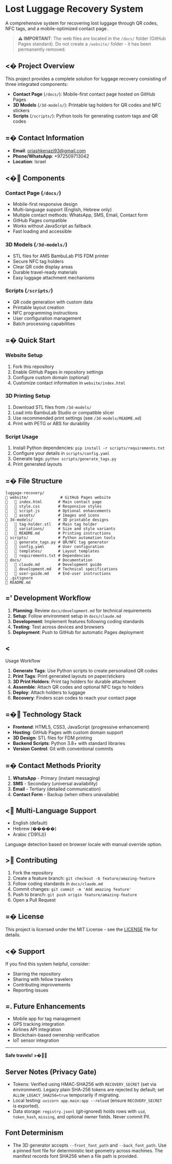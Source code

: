 # Lost Luggage Recovery System

A comprehensive system for recovering lost luggage through QR codes, NFC tags, and a mobile-optimized contact page.

> **⚠️ IMPORTANT**: The web files are located in the `/docs/` folder (GitHub Pages standard). Do not create a `/website/` folder - it has been permanently removed.

## <� Project Overview

This project provides a complete solution for luggage recovery consisting of three integrated components:

- **Contact Page** (`/docs/`): Mobile-first contact page hosted on GitHub Pages
- **3D Models** (`/3d-models/`): Printable tag holders for QR codes and NFC stickers
- **Scripts** (`/scripts/`): Python tools for generating custom tags and QR codes

## =� Contact Information

- **Email**: oriashkenazi93@gmail.com
- **Phone/WhatsApp**: +972509713042
- **Location**: Israel

## <� Components

### Contact Page (`/docs/`)
- Mobile-first responsive design
- Multi-language support (English, Hebrew only)
- Multiple contact methods: WhatsApp, SMS, Email, Contact form
- GitHub Pages compatible
- Works without JavaScript as fallback
- Fast loading and accessible

### 3D Models (`/3d-models/`)
- STL files for AMS BambuLab P1S FDM printer
- Secure NFC tag holders
- Clear QR code display areas
- Durable travel-ready materials
- Easy luggage attachment mechanisms

### Scripts (`/scripts/`)
- QR code generation with custom data
- Printable layout creation
- NFC programming instructions
- User configuration management
- Batch processing capabilities

## =� Quick Start

### Website Setup
1. Fork this repository
2. Enable GitHub Pages in repository settings
3. Configure custom domain (optional)
4. Customize contact information in `website/index.html`

### 3D Printing Setup
1. Download STL files from `/3d-models/`
2. Load into BambuLab Studio or compatible slicer
3. Use recommended print settings (see `/3d-models/README.md`)
4. Print with PETG or ABS for durability

### Script Usage
1. Install Python dependencies: `pip install -r scripts/requirements.txt`
2. Configure your details in `scripts/config.yaml`
3. Generate tags: `python scripts/generate_tags.py`
4. Print generated layouts

## =� File Structure

```
luggage-recovery/
   website/              # GitHub Pages website
      index.html       # Main contact page
      style.css        # Responsive styles
      script.js        # Optional enhancements
      assets/          # Images and icons
   3d-models/           # 3D printable designs
      tag-holder.stl   # Main tag holder
      variations/      # Size and style variants
      README.md        # Printing instructions
   scripts/             # Python automation tools
      generate_tags.py # QR/NFC tag generator
      config.yaml      # User configuration
      templates/       # Layout templates
      requirements.txt # Dependencies
   docs/                # Documentation
      claude.md        # Development guide
      development.md   # Technical specifications
      user-guide.md    # End-user instructions
   .gitignore
   README.md
```

## =' Development Workflow

1. **Planning**: Review `docs/development.md` for technical requirements
2. **Setup**: Follow environment setup in `docs/claude.md`
3. **Development**: Implement features following coding standards
4. **Testing**: Test across devices and browsers
5. **Deployment**: Push to GitHub for automatic Pages deployment

## < Usage Workflow

1. **Generate Tags**: Use Python scripts to create personalized QR codes
2. **Print Tags**: Print generated layouts on paper/stickers
3. **3D Print Holders**: Print tag holders for durable attachment
4. **Assemble**: Attach QR codes and optional NFC tags to holders
5. **Deploy**: Attach holders to luggage
6. **Recovery**: Finders scan codes to reach your contact page

## =� Technology Stack

- **Frontend**: HTML5, CSS3, JavaScript (progressive enhancement)
- **Hosting**: GitHub Pages with custom domain support
- **3D Design**: STL files for FDM printing
- **Backend Scripts**: Python 3.8+ with standard libraries
- **Version Control**: Git with conventional commits

## =� Contact Methods Priority

1. **WhatsApp** - Primary (instant messaging)
2. **SMS** - Secondary (universal availability) 
3. **Email** - Tertiary (detailed communication)
4. **Contact Form** - Backup (when others unavailable)

## < Multi-Language Support

- English (default)
- Hebrew (�����)
- Arabic ('D91(J))

Language detection based on browser locale with manual override option.

## > Contributing

1. Fork the repository
2. Create a feature branch: `git checkout -b feature/amazing-feature`
3. Follow coding standards in `docs/claude.md`
4. Commit changes: `git commit -m 'Add amazing feature'`
5. Push to branch: `git push origin feature/amazing-feature`
6. Open a Pull Request

## =� License

This project is licensed under the MIT License - see the [LICENSE](LICENSE) file for details.

## <� Support

If you find this system helpful, consider:
- Starring the repository
- Sharing with fellow travelers
- Contributing improvements
- Reporting issues

## =. Future Enhancements

- Mobile app for tag management
- GPS tracking integration
- Airlines API integration
- Blockchain-based ownership verification
- IoT sensor integration

---

**Safe travels! >�**

## Server Notes (Privacy Gate)

- Tokens: Verified using HMAC‑SHA256 with `RECOVERY_SECRET` (set via environment). Legacy plain SHA‑256 tokens are rejected by default; set `ALLOW_LEGACY_SHA256=true` temporarily if migrating.
- Local testing: `uvicorn app.main:app --reload` (ensure `RECOVERY_SECRET` is exported).
- Data storage: `registry.jsonl` (git‑ignored) holds rows with `uid`, `token_hash`, `missing`, and optional owner fields. Never commit PII.

## Font Determinism

- The 3D generator accepts `--front_font_path` and `--back_font_path`. Use a pinned font file for deterministic text geometry across machines. The manifest records font SHA256 when a file path is provided.
